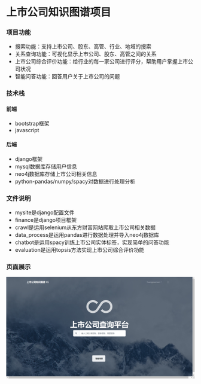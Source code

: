 # 上市公司知识图谱项目 #
### 项目功能 ###
- 搜索功能：支持上市公司、股东、高管、行业、地域的搜索
- 关系查询功能：可视化显示上市公司、股东、高管之间的关系
- 上市公司综合评价功能：给行业的每一家公司进行评分，帮助用户掌握上市公司状况
- 智能问答功能：回答用户关于上市公司的问题
### 技术栈 ###
#### 前端 ####
- bootstrap框架
- javascript
#### 后端 ####
- django框架
- mysql数据库存储用户信息
- neo4j数据库存储上市公司相关信息
- python-pandas/numpy/spacy对数据进行处理分析
### 文件说明 ###
- mysite是django配置文件
- finance是django项目框架
- crawl是运用selenium从东方财富网站爬取上市公司相关数据
- data_process是运用pandas进行数据处理并导入neo4j数据库
- chatbot是运用spacy训练上市公司实体标签，实现简单的问答功能
- evaluation是运用topsis方法实现上市公司综合评价功能
### 页面展示 ###
![](https://github.com/JoyceHxw/Project_KnowledgeGraph/blob/main/index_demo.png)
